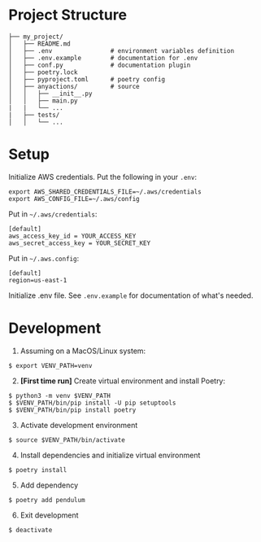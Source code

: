 # Project Structure
```
├── my_project/
│   ├── README.md
│   ├── .env                # environment variables definition
│   ├── .env.example        # documentation for .env
│   ├── conf.py             # documentation plugin
│   ├── poetry.lock
│   ├── pyproject.toml      # poetry config
│   ├── anyactions/         # source
│   │   ├── __init__.py
│   │   ├── main.py
|   |   └── ...
|   ├── tests/
│   │   └── ...
```

# Setup
Initialize AWS credentials. Put the following in your `.env`:
```
export AWS_SHARED_CREDENTIALS_FILE=~/.aws/credentials
export AWS_CONFIG_FILE=~/.aws/config
```
Put in `~/.aws/credentials`:
```
[default]
aws_access_key_id = YOUR_ACCESS_KEY
aws_secret_access_key = YOUR_SECRET_KEY
```
Put in `~/.aws.config`:
```
[default]
region=us-east-1
```
Initialize .env file. See `.env.example` for documentation of what's needed.

# Development
1. Assuming on a MacOS/Linux system:
```
$ export VENV_PATH=venv
```

2. **[First time run]** Create virtual environment and install Poetry:
```
$ python3 -m venv $VENV_PATH
$ $VENV_PATH/bin/pip install -U pip setuptools
$ $VENV_PATH/bin/pip install poetry
```

3. Activate development environment
```
$ source $VENV_PATH/bin/activate
```

4. Install dependencies and initialize virtual environment
```
$ poetry install
```

5. Add dependency
```
$ poetry add pendulum
```

6. Exit development
```
$ deactivate
```